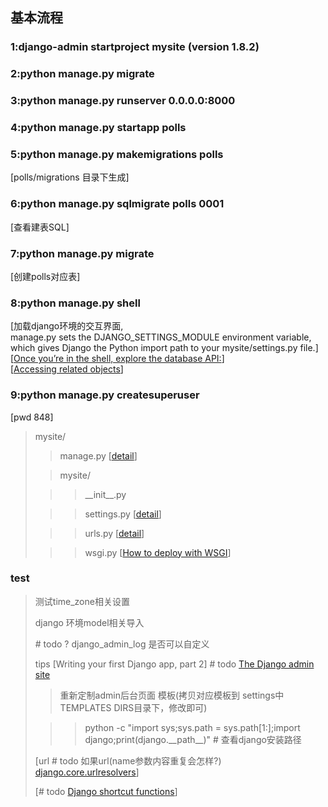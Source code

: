 基本流程
---------
### 1:django-admin startproject mysite (version 1.8.2)
### 2:python manage.py migrate
### 3:python manage.py runserver 0.0.0.0:8000
### 4:python manage.py startapp polls
### 5:python manage.py makemigrations polls 
\[polls/migrations 目录下生成\] <br/>
### 6:python manage.py sqlmigrate polls 0001 
\[查看建表SQL\]<br/>
### 7:python manage.py migrate 
\[创建polls对应表\]<br/>
### 8:python manage.py shell
\[加载django环境的交互界面,<br/>
manage.py sets the DJANGO\_SETTINGS\_MODULE environment variable, <br/>
which gives Django the Python import path to your mysite/settings.py file.\]<br/>
[[Once you’re in the shell, explore the database API:](https://docs.djangoproject.com/en/1.8/topics/db/queries/)]<br/>
[[Accessing related objects](https://docs.djangoproject.com/en/1.8/ref/models/relations/)]<br/>
### 9:python manage.py createsuperuser 
\[pwd 848\]<br/>

> mysite/
> 
> > manage.py [[detail](https://docs.djangoproject.com/en/1.8/ref/django-admin/)]
>
> > mysite/
>
> > > \_\_init\_\_.py
>
> > > settings.py [[detail](https://docs.djangoproject.com/en/1.8/topics/settings/)]
>
> > > urls.py [[detail](https://docs.djangoproject.com/en/1.8/topics/http/urls/)]
>
> > > wsgi.py [[How to deploy with WSGI](https://docs.djangoproject.com/en/1.8/howto/deployment/wsgi/)]

### test
>
> 测试time\_zone相关设置
>
> django 环境model相关导入
>
> \# todo ? django_admin_log 是否可以自定义
>
> tips \[Writing your first Django app, part 2\] # todo [The Django admin site](https://docs.djangoproject.com/en/1.8/ref/contrib/admin/#django.contrib.admin.ModelAdmin.list_display)
>
> > 重新定制admin后台页面 模板(拷贝对应模板到 settings中 TEMPLATES DIRS目录下，修改即可)
>
> > > python -c "import sys;sys.path = sys.path[1:];import django;print(django.\_\_path\_\_)" # 查看django安装路径
>
> \[url # todo 如果url(name参数内容重复会怎样?) [django.core.urlresolvers](https://docs.djangoproject.com/en/1.8/ref/urlresolvers/#module-django.core.urlresolvers)]
>
> \[# todo [Django shortcut functions](https://docs.djangoproject.com/en/1.8/topics/http/shortcuts/#module-django.shortcuts)\]


